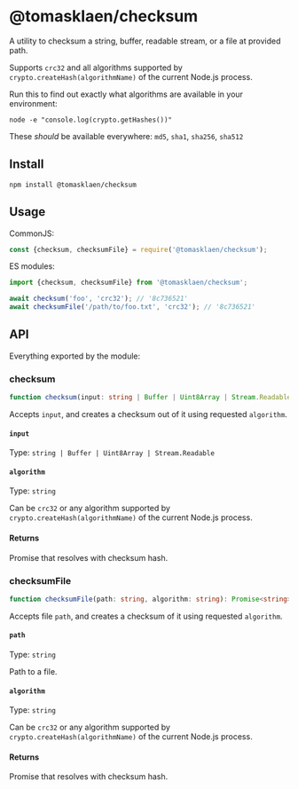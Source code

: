 # @tomasklaen/checksum

A utility to checksum a string, buffer, readable stream, or a file at provided path.

Supports `crc32` and all algorithms supported by `crypto.createHash(algorithmName)` of the current Node.js process.

Run this to find out exactly what algorithms are available in your environment:

```
node -e "console.log(crypto.getHashes())"
```

These _should_ be available everywhere: `md5`, `sha1`, `sha256`, `sha512`

## Install

```
npm install @tomasklaen/checksum
```

## Usage

CommonJS:

```js
const {checksum, checksumFile} = require('@tomasklaen/checksum');
```

ES modules:

```ts
import {checksum, checksumFile} from '@tomasklaen/checksum';

await checksum('foo', 'crc32'); // '8c736521'
await checksumFile('/path/to/foo.txt', 'crc32'); // '8c736521'
```

## API

Everything exported by the module:

### checksum

```ts
function checksum(input: string | Buffer | Uint8Array | Stream.Readable, algorithm: string): Promise<string>;
```

Accepts `input`, and creates a checksum out of it using requested `algorithm`.

#### `input`

Type: `string | Buffer | Uint8Array | Stream.Readable`

#### `algorithm`

Type: `string`

Can be `crc32` or any algorithm supported by `crypto.createHash(algorithmName)` of the current Node.js process.

#### Returns

Promise that resolves with checksum hash.

### checksumFile

```ts
function checksumFile(path: string, algorithm: string): Promise<string>;
```

Accepts file `path`, and creates a checksum of it using requested `algorithm`.

#### `path`

Type: `string`

Path to a file.

#### `algorithm`

Type: `string`

Can be `crc32` or any algorithm supported by `crypto.createHash(algorithmName)` of the current Node.js process.

#### Returns

Promise that resolves with checksum hash.
